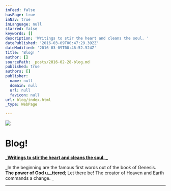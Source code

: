```yaml
---
inFeed: false
hasPage: true
inNav: true
inLanguage: null
starred: false
keywords: []
description: 'Writings to stir the heart and cleans the soul. '
datePublished: '2016-03-09T00:47:29.392Z'
dateModified: '2016-03-09T00:46:52.524Z'
title: 'Blog! '
author: []
sourcePath: _posts/2016-02-28-blog.md
published: true
authors: []
publisher:
  name: null
  domain: null
  url: null
  favicon: null
url: blog/index.html
_type: WebPage

---
```

![](https://the-grid-user-content.s3-us-west-2.amazonaws.com/dc3104bf-3f43-4f93-91e3-8515000c5a23.jpg)

# Blog! 

[**_Writings to stir the heart and cleans the soul. _**][0]

_In the beginning are the famous first words out of the book of Genesis. __The power of God u__ttered__; Let there be! The creator of Heaven and Earth commands a change. _

****

[0]: null